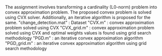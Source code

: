 The assignment involves transforming a cardinality (L0-norm) problem into convex approximation problem. The proposed convex problem is solved using CVX solver. Additionally, an iterative algorithm is proposed for the same.
"change_detection.mat" : Dataset 
"CVX.m" : convex approximation problem solved using CVX 
"CVX_grid.m" : convex approximation problem solved using CVX and optimal weights values is found using grid search methodology
"PGD.m" : an iterative convex approximation algorithm
"PGD_grid.m" : an iterative convex approximation algorithm using grid search methodology
